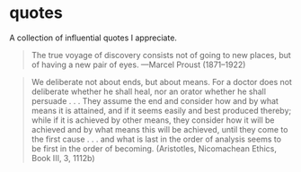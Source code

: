 # quotes
A collection of influential quotes I appreciate.

> The true voyage of discovery consists not of going to new places, but of having a new pair of eyes.
—Marcel Proust (1871–1922)

> We deliberate not about ends, but about means. For a doctor does not deliberate whether he shall heal, nor an orator whether he shall persuade . . . They assume the end and consider how and by what means it is attained, and if it seems easily and best produced thereby; while if it is achieved by other means, they consider how it will be achieved and by what means this will be achieved, until they come to the first cause . . . and what is last in the order of analysis seems to be first in the order of becoming. 
(Aristotles, Nicomachean Ethics, Book III, 3, 1112b)
